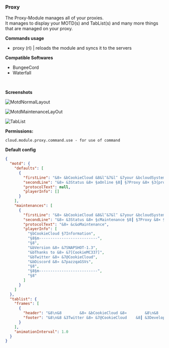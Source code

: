 ### Proxy

The Proxy-Module manages all of your proxies.<br>
It manages to display your MOTD(s) and TabList(s) and many more things
that are managed on your proxy.

**Commands usage**
- proxy (rl) | reloads the module and syncs it to the servers

**Compatible Softwares**
- BungeeCord
- Waterfall
<br>

**Screenshots**

![MotdNormalLayout](https://i.imgur.com/DcYBjnb.png "MotdNormalLayout")

![MotdMaintenanceLayOut](https://i.imgur.com/MQ5xXWN_d.webp?maxwidth=760&fidelity=grand "MotdMaintenanceLayOut")

![TabList](https://i.imgur.com/hiCWvqC_d.webp?maxwidth=760&fidelity=grand "TabList")
<br />

**Permissions:**
````
cloud.module.proxy.command.use - for use of command
````

**Default config**
````json
{
  "motd": {
    "defaults": [
      {
        "firstLine": "&8» &bCookieCloud &8&l‴&7&l‴ &7your &bcloudSystem &8[&f1.8&7-&f1.18&8]",
        "secondLine": "&8» &3Status &8× §aOnline §8┃ §7Proxy &8× §3{proxy}",
        "protocolText": null,
        "playerInfo": []
      }
    ],
    "maintenances": [
      {
        "firstLine": "&8» &bCookieCloud &8&l‴&7&l‴ &7your &bcloudSystem &8[&f1.8&7-&f1.18&8]",
        "secondLine": "&8» &3Status &8× §cMaintenance §8┃ §7Proxy &8× §3{proxy}",
        "protocolText": "&8» &c&oMaintenance",
        "playerInfo": [
          "§bCookieCloud §7Information",
          "§8§m--------------------------",
          "§8",
          "&bVersion &8» &7SNAPSHOT-1.3",
          "&bThanks to &8» &7[CookieMC337]",
          "&bTwitter &8» &7@CookieCloud",
          "&bDiscord &8» &7pazzqaGSVs",
          "§8",
          "§8§m--------------------------",
          "§8"
        ]
      }
    ]
  },
  "tablist": {
    "frames": [
      {
        "header": "&8\n&8        &8» &bCookieCloud &8«        &8\n&8        &3Server &8» &7{service}     &8\n&8        &3Proxy &8» &7{proxy}        &8\n&8",
        "footer": "&8\n&8 &3Twitter &8» &7@CookieCloud    &8┃ &3Developer &8» &7CookieMC337     &8\n&8 &3Online &8» &7{players.online} &8┃ &3Max &8» &7{players.max} &8\n&8"
      }
    ],
    "animationInterval": 1.0
  }
}
````
